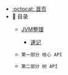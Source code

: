 * [:octocat: 首页](/README)
* :memo: 目录
    * [JVM整理](/notes/jvm/Java虚拟机（jvm）.md)
        * [速记](/notes/jvm/JVM_paramlearn.md)
    * `第一部分 核心 API`
    
    * `第二部分 树 API`